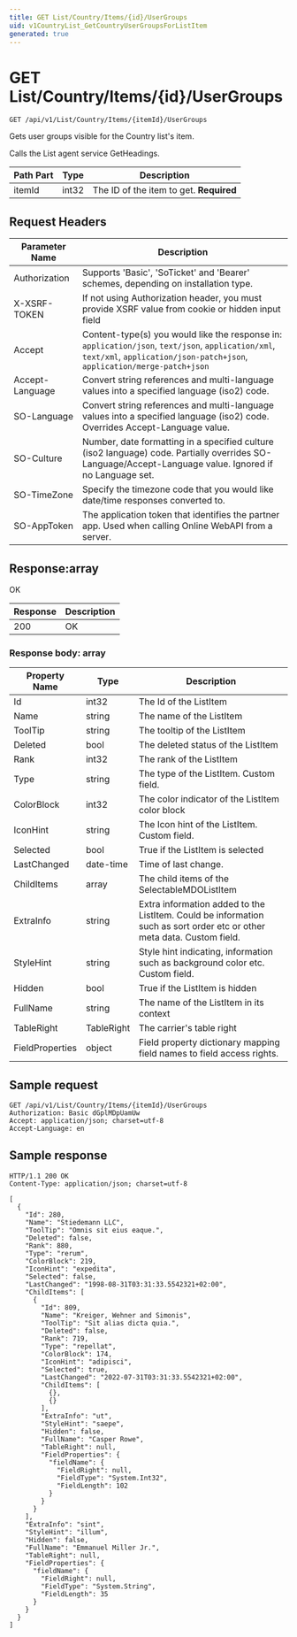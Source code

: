 ```yaml
---
title: GET List/Country/Items/{id}/UserGroups
uid: v1CountryList_GetCountryUserGroupsForListItem
generated: true
---
```


# GET List/Country/Items/{id}/UserGroups

```http
GET /api/v1/List/Country/Items/{itemId}/UserGroups
```

Gets user groups visible for the Country list's item.


Calls the List agent service GetHeadings.





| Path Part | Type | Description |
|-----------|------|-------------|
| itemId | int32 | The ID of the item to get. **Required** |



## Request Headers

| Parameter Name | Description |
|----------------|-------------|
| Authorization  | Supports 'Basic', 'SoTicket' and 'Bearer' schemes, depending on installation type. |
| X-XSRF-TOKEN   | If not using Authorization header, you must provide XSRF value from cookie or hidden input field |
| Accept         | Content-type(s) you would like the response in: `application/json`, `text/json`, `application/xml`, `text/xml`, `application/json-patch+json`, `application/merge-patch+json` |
| Accept-Language | Convert string references and multi-language values into a specified language (iso2) code. |
| SO-Language | Convert string references and multi-language values into a specified language (iso2) code. Overrides Accept-Language value. |
| SO-Culture | Number, date formatting in a specified culture (iso2 language) code. Partially overrides SO-Language/Accept-Language value. Ignored if no Language set. |
| SO-TimeZone | Specify the timezone code that you would like date/time responses converted to. |
| SO-AppToken | The application token that identifies the partner app. Used when calling Online WebAPI from a server. |


## Response:array

OK

| Response | Description |
|----------------|-------------|
| 200 | OK |

### Response body: array

| Property Name | Type |  Description |
|----------------|------|--------------|
| Id | int32 | The Id of the ListItem |
| Name | string | The name of the ListItem |
| ToolTip | string | The tooltip of the ListItem |
| Deleted | bool | The deleted status of the ListItem |
| Rank | int32 | The rank of the ListItem |
| Type | string | The type of the ListItem. Custom field. |
| ColorBlock | int32 | The color indicator of the ListItem color block |
| IconHint | string | The Icon hint of the ListItem. Custom field. |
| Selected | bool | True if the ListItem is selected |
| LastChanged | date-time | Time of last change. |
| ChildItems | array | The child items of the SelectableMDOListItem |
| ExtraInfo | string | Extra information added to the ListItem. Could be information such as sort order etc or other meta data. Custom field. |
| StyleHint | string | Style hint indicating, information such as background color etc. Custom field. |
| Hidden | bool | True if the ListItem is hidden |
| FullName | string | The name of the ListItem in its context |
| TableRight | TableRight | The carrier's table right |
| FieldProperties | object | Field property dictionary mapping field names to field access rights. |

## Sample request

```http!
GET /api/v1/List/Country/Items/{itemId}/UserGroups
Authorization: Basic dGplMDpUamUw
Accept: application/json; charset=utf-8
Accept-Language: en
```

## Sample response

```http_
HTTP/1.1 200 OK
Content-Type: application/json; charset=utf-8

[
  {
    "Id": 280,
    "Name": "Stiedemann LLC",
    "ToolTip": "Omnis sit eius eaque.",
    "Deleted": false,
    "Rank": 880,
    "Type": "rerum",
    "ColorBlock": 219,
    "IconHint": "expedita",
    "Selected": false,
    "LastChanged": "1998-08-31T03:31:33.5542321+02:00",
    "ChildItems": [
      {
        "Id": 809,
        "Name": "Kreiger, Wehner and Simonis",
        "ToolTip": "Sit alias dicta quia.",
        "Deleted": false,
        "Rank": 719,
        "Type": "repellat",
        "ColorBlock": 174,
        "IconHint": "adipisci",
        "Selected": true,
        "LastChanged": "2022-07-31T03:31:33.5542321+02:00",
        "ChildItems": [
          {},
          {}
        ],
        "ExtraInfo": "ut",
        "StyleHint": "saepe",
        "Hidden": false,
        "FullName": "Casper Rowe",
        "TableRight": null,
        "FieldProperties": {
          "fieldName": {
            "FieldRight": null,
            "FieldType": "System.Int32",
            "FieldLength": 102
          }
        }
      }
    ],
    "ExtraInfo": "sint",
    "StyleHint": "illum",
    "Hidden": false,
    "FullName": "Emmanuel Miller Jr.",
    "TableRight": null,
    "FieldProperties": {
      "fieldName": {
        "FieldRight": null,
        "FieldType": "System.String",
        "FieldLength": 35
      }
    }
  }
]
```